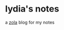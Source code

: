 # lydia's notes

a [zola](https://www.getzola.org/documentation/getting-started/overview/) blog for my notes
